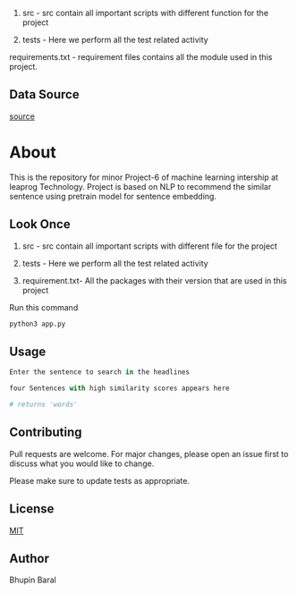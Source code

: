 

1)  src - src contain all important scripts with different function for the project 

2)  tests - Here we perform all the test related activity 

requirements.txt - requirement files contains all the  module used in this project.
## Data Source
[source](https://www.kaggle.com/therohk/million-headlines#)

# About

This is the repository for minor Project-6 of machine learning intership at leaprog Technology. Project is based on NLP to recommend the similar sentence using pretrain model for sentence embedding.

## Look Once

1)  src - src contain all important scripts with different file for the project 

2)  tests - Here we perform all the test related activity 

3) requirement.txt- All the packages with their version that are used in this project 

Run this command
```bash
python3 app.py
```

## Usage


```python
Enter the sentence to search in the headlines

four Sentences with high similarity scores appears here 

# returns 'words'

```

## Contributing
Pull requests are welcome. For major changes, please open an issue first to discuss what you would like to change.

Please make sure to update tests as appropriate.

## License
[MIT](https://choosealicense.com/licenses/mit/)

## Author 
Bhupin Baral
